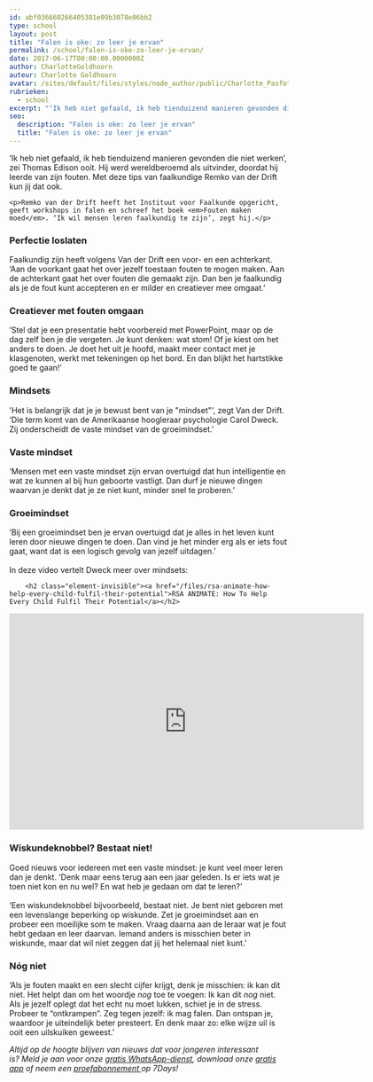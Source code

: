```yaml
---
id: abf036660266405381e09b3078e06bb2
type: school
layout: post
title: "Falen is oke: zo leer je ervan"
permalink: /school/falen-is-oke-zo-leer-je-ervan/
date: 2017-06-17T00:00:00.0000000Z
author: CharlotteGoldhoorn
auteur: Charlotte Goldhoorn
avatar: /sites/default/files/styles/node_author/public/Charlotte_PasfotoDSC01555%20EXTRA.jpg?itok=Uh1_j08g
rubrieken:
  - school
excerpt: "‘Ik heb niet gefaald, ik heb tienduizend manieren gevonden die niet werken’, zei Thomas Edison ooit. Hij werd wereldberoemd als uitvinder, doordat hij leerde van zijn fouten. Met deze tips van faalkundige Remko van der Drift kun jij dat ook.  "
seo:
  description: "Falen is oke: zo leer je ervan"
  title: "Falen is oke: zo leer je ervan"
---
```

‘Ik heb niet gefaald, ik heb tienduizend manieren gevonden die niet werken’, zei Thomas Edison ooit. Hij werd wereldberoemd als uitvinder, doordat hij leerde van zijn fouten. Met deze tips van faalkundige Remko van der Drift kun jij dat ook.  

    <p>Remko van der Drift heeft het Instituut voor Faalkunde opgericht, geeft workshops in falen en schreef het boek <em>Fouten maken moed</em>. ‘Ik wil mensen leren faalkundig te zijn’, zegt hij.</p>
<h3>Perfectie loslaten</h3>
<p>Faalkundig zijn heeft volgens Van der Drift een voor- en een achterkant. ‘Aan de voorkant gaat het over jezelf toestaan fouten te mogen maken. Aan de achterkant gaat het over fouten die gemaakt zijn. Dan ben je faalkundig als je de fout kunt accepteren en er milder en creatiever mee omgaat.’</p>
<h3>Creatiever met fouten omgaan</h3>
<p>‘Stel dat je een presentatie hebt voorbereid met PowerPoint, maar op de dag zelf ben je die vergeten. Je kunt denken: wat stom! Of je kiest om het anders te doen. Je doet het uit je hoofd, maakt meer contact met je klasgenoten, werkt met tekeningen op het bord. En dan blijkt het hartstikke goed te gaan!’</p>
<h3>Mindsets</h3>
<p>'Het is belangrijk dat je je bewust bent van je "mindset"', zegt Van der Drift. ‘Die term komt van de Amerikaanse hoogleraar psychologie Carol Dweck. Zij onderscheidt de vaste mindset van de groeimindset.'</p>
<h3>Vaste mindset</h3>
<p>‘Mensen met een vaste mindset zijn ervan overtuigd dat hun intelligentie en wat ze kunnen al bij hun geboorte vastligt. Dan durf je nieuwe dingen waarvan je denkt dat je ze niet kunt, minder snel te proberen.’</p>
<h3>Groeimindset</h3>
<p>‘Bij een groeimindset ben je ervan overtuigd dat je alles in het leven kunt leren door nieuwe dingen te doen. Dan vind je het minder erg als er iets fout gaat, want dat is een logisch gevolg van jezelf uitdagen.’<br><br>In deze video vertelt Dweck meer over mindsets:<br><div class="media media-element-container media-default"><div id="file-417877" class="file file-video file-video-youtube">

        <h2 class="element-invisible"><a href="/files/rsa-animate-how-help-every-child-fulfil-their-potential">RSA ANIMATE: How To Help Every Child Fulfil Their Potential</a></h2>
    
  
  <div class="content">
    <div class="media-youtube-video file media-element file-default media-youtube-1">
  <iframe class="media-youtube-player" width="640" height="390" title="RSA ANIMATE: How To Help Every Child Fulfil Their Potential" src="https://www.youtube.com/embed/Yl9TVbAal5s?wmode=opaque&controls=" name="RSA ANIMATE: How To Help Every Child Fulfil Their Potential" frameborder="0" allowfullscreen="">Video van RSA ANIMATE: How To Help Every Child Fulfil Their Potential</iframe>
</div>
  </div>

  
</div>
</div>
<h3>Wiskundeknobbel? Bestaat niet!</h3>
<p>Goed nieuws voor iedereen met een vaste mindset: je kunt veel meer leren dan je denkt. ‘Denk maar eens terug aan een jaar geleden. Is er iets wat je toen niet kon en nu wel? En wat heb je gedaan om dat te leren?’<br><br>‘Een wiskundeknobbel bijvoorbeeld, bestaat niet. Je bent niet geboren met een levenslange beperking op wiskunde. Zet je groeimindset aan en probeer een moeilijke som te maken. Vraag daarna aan de leraar wat je fout hebt gedaan en leer daarvan. Iemand anders is misschien beter in wiskunde, maar dat wil niet zeggen dat jij het helemaal niet kunt.’</p>
<h3>Nóg niet</h3>
<p>‘Als je fouten maakt en een slecht cijfer krijgt, denk je misschien: ik kan dit niet. Het helpt dan om het woordje <em>nog</em> toe te voegen: Ik kan dit <em>nog</em> niet. Als je jezelf oplegt dat het echt nu moet lukken, schiet je in de stress. Probeer te “ontkrampen”. Zeg tegen jezelf: ik mag falen. Dan ontspan je, waardoor je uiteindelijk beter presteert. En denk maar zo: elke wijze uil is ooit een uilskuiken geweest.’</p>
<p><em>Altijd op de hoogte blijven van nieuws dat voor jongeren interessant is? Meld je aan voor onze </em><em><a href="/whatsapp">gratis WhatsApp-dienst</a>, </em><em>download onze</em><em> </em><a href="/app"><em>gratis app</em></a><em> of neem een </em><a href="https://abonneren.sevendays.nl/abonneren/abonnementen/ae/artikel"><em>proefabonnement </em></a><em>op 7Days!</em></p>  
